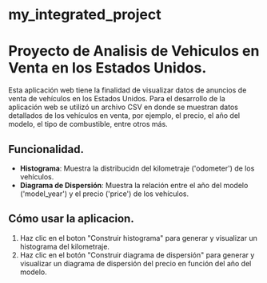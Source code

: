 # my_integrated_project
# Proyecto de Analisis de Vehiculos en Venta en los Estados Unidos.
Esta aplicación web tiene la finalidad de visualizar datos de anuncios de venta de vehículos en los Estados Unidos. Para el desarrollo de la aplicación web se utilizó un archivo CSV en donde se muestran datos detallados de los vehículos en venta, por ejemplo, el precio, el año del modelo, el tipo de combustible, entre otros más.

## Funcionalidad.

- **Histograma**: Muestra la distribucidn del kilometraje ('odometer') de los vehículos.
- **Diagrama de Dispersión**: Muestra la relación entre el año del modelo ('model_year') y el precio ('price') de los vehículos.

## Cómo usar la aplicacion.

1. Haz clic en el boton "Construir histograma" para generar y visualizar un histograma del kilometraje.
2. Haz clic en el botón "Construir diagrama de dispersión" para generar y visualizar un diagrama de dispersión del precio en función del año del modelo.


